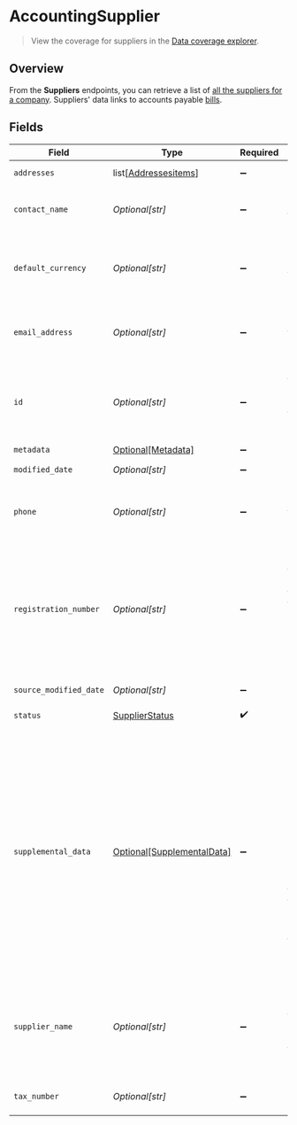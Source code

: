 # AccountingSupplier

> View the coverage for suppliers in the <a className="external" href="https://knowledge.codat.io/supported-features/accounting?view=tab-by-data-type&dataType=suppliers" target="_blank">Data coverage explorer</a>.

## Overview

From the **Suppliers** endpoints, you can retrieve a list of [all the suppliers for a company](https://docs.codat.io/accounting-api#/operations/list-suppliers). Suppliers' data links to accounts payable [bills](https://docs.codat.io/accounting-api#/schemas/Bill).


## Fields

| Field                                                                                                                                                                                                                                                                                       | Type                                                                                                                                                                                                                                                                                        | Required                                                                                                                                                                                                                                                                                    | Description                                                                                                                                                                                                                                                                                 | Example                                                                                                                                                                                                                                                                                     |
| ------------------------------------------------------------------------------------------------------------------------------------------------------------------------------------------------------------------------------------------------------------------------------------------- | ------------------------------------------------------------------------------------------------------------------------------------------------------------------------------------------------------------------------------------------------------------------------------------------- | ------------------------------------------------------------------------------------------------------------------------------------------------------------------------------------------------------------------------------------------------------------------------------------------- | ------------------------------------------------------------------------------------------------------------------------------------------------------------------------------------------------------------------------------------------------------------------------------------------- | ------------------------------------------------------------------------------------------------------------------------------------------------------------------------------------------------------------------------------------------------------------------------------------------- |
| `addresses`                                                                                                                                                                                                                                                                                 | list[[Addressesitems](../../models/shared/addressesitems.md)]                                                                                                                                                                                                                               | :heavy_minus_sign:                                                                                                                                                                                                                                                                          | An array of Addresses.                                                                                                                                                                                                                                                                      |                                                                                                                                                                                                                                                                                             |
| `contact_name`                                                                                                                                                                                                                                                                              | *Optional[str]*                                                                                                                                                                                                                                                                             | :heavy_minus_sign:                                                                                                                                                                                                                                                                          | Name of the main contact for the supplier.                                                                                                                                                                                                                                                  |                                                                                                                                                                                                                                                                                             |
| `default_currency`                                                                                                                                                                                                                                                                          | *Optional[str]*                                                                                                                                                                                                                                                                             | :heavy_minus_sign:                                                                                                                                                                                                                                                                          | Default currency the supplier's transactional data is recorded in.                                                                                                                                                                                                                          |                                                                                                                                                                                                                                                                                             |
| `email_address`                                                                                                                                                                                                                                                                             | *Optional[str]*                                                                                                                                                                                                                                                                             | :heavy_minus_sign:                                                                                                                                                                                                                                                                          | Email address that the supplier may be contacted on.                                                                                                                                                                                                                                        |                                                                                                                                                                                                                                                                                             |
| `id`                                                                                                                                                                                                                                                                                        | *Optional[str]*                                                                                                                                                                                                                                                                             | :heavy_minus_sign:                                                                                                                                                                                                                                                                          | Identifier for the supplier, unique to the company in the accounting platform.                                                                                                                                                                                                              |                                                                                                                                                                                                                                                                                             |
| `metadata`                                                                                                                                                                                                                                                                                  | [Optional[Metadata]](../../models/shared/metadata.md)                                                                                                                                                                                                                                       | :heavy_minus_sign:                                                                                                                                                                                                                                                                          | N/A                                                                                                                                                                                                                                                                                         |                                                                                                                                                                                                                                                                                             |
| `modified_date`                                                                                                                                                                                                                                                                             | *Optional[str]*                                                                                                                                                                                                                                                                             | :heavy_minus_sign:                                                                                                                                                                                                                                                                          | N/A                                                                                                                                                                                                                                                                                         | 2022-10-23T00:00:00.000Z                                                                                                                                                                                                                                                                    |
| `phone`                                                                                                                                                                                                                                                                                     | *Optional[str]*                                                                                                                                                                                                                                                                             | :heavy_minus_sign:                                                                                                                                                                                                                                                                          | Phone number that the supplier may be contacted on.                                                                                                                                                                                                                                         | +44 25691 154789                                                                                                                                                                                                                                                                            |
| `registration_number`                                                                                                                                                                                                                                                                       | *Optional[str]*                                                                                                                                                                                                                                                                             | :heavy_minus_sign:                                                                                                                                                                                                                                                                          | Company number of the supplier. In the UK, this is typically the company registration number issued by Companies House.                                                                                                                                                                     |                                                                                                                                                                                                                                                                                             |
| `source_modified_date`                                                                                                                                                                                                                                                                      | *Optional[str]*                                                                                                                                                                                                                                                                             | :heavy_minus_sign:                                                                                                                                                                                                                                                                          | N/A                                                                                                                                                                                                                                                                                         | 2022-10-23T00:00:00.000Z                                                                                                                                                                                                                                                                    |
| `status`                                                                                                                                                                                                                                                                                    | [SupplierStatus](../../models/shared/supplierstatus.md)                                                                                                                                                                                                                                     | :heavy_check_mark:                                                                                                                                                                                                                                                                          | Status of the supplier.                                                                                                                                                                                                                                                                     |                                                                                                                                                                                                                                                                                             |
| `supplemental_data`                                                                                                                                                                                                                                                                         | [Optional[SupplementalData]](../../models/shared/supplementaldata.md)                                                                                                                                                                                                                       | :heavy_minus_sign:                                                                                                                                                                                                                                                                          | Supplemental data is additional data you can include in our standard data types. <br/><br/>It is referenced as a configured dynamic key value pair that is unique to the accounting platform. [Learn more](https://docs.codat.io/using-the-api/supplemental-data/overview) about supplemental data. |                                                                                                                                                                                                                                                                                             |
| `supplier_name`                                                                                                                                                                                                                                                                             | *Optional[str]*                                                                                                                                                                                                                                                                             | :heavy_minus_sign:                                                                                                                                                                                                                                                                          | Name of the supplier as recorded in the accounting system, typically the company name.                                                                                                                                                                                                      |                                                                                                                                                                                                                                                                                             |
| `tax_number`                                                                                                                                                                                                                                                                                | *Optional[str]*                                                                                                                                                                                                                                                                             | :heavy_minus_sign:                                                                                                                                                                                                                                                                          | Supplier's company tax number.                                                                                                                                                                                                                                                              |                                                                                                                                                                                                                                                                                             |